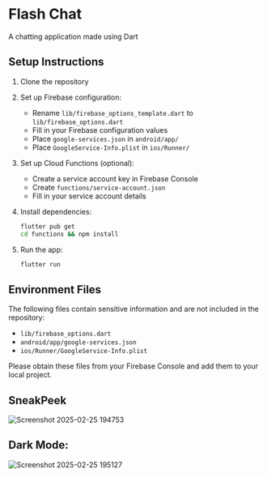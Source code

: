 # Flash Chat

A chatting application made using Dart

## Setup Instructions

1. Clone the repository
2. Set up Firebase configuration:
    - Rename `lib/firebase_options_template.dart` to `lib/firebase_options.dart`
    - Fill in your Firebase configuration values
    - Place `google-services.json` in `android/app/`
    - Place `GoogleService-Info.plist` in `ios/Runner/`

3. Set up Cloud Functions (optional):
    - Create a service account key in Firebase Console
    - Create `functions/service-account.json`
    - Fill in your service account details

4. Install dependencies:
   ```bash
   flutter pub get
   cd functions && npm install
   ```

5. Run the app:
   ```bash
   flutter run
   ```

## Environment Files
The following files contain sensitive information and are not included in the repository:
- `lib/firebase_options.dart`
- `android/app/google-services.json`
- `ios/Runner/GoogleService-Info.plist`

Please obtain these files from your Firebase Console and add them to your local project.


## SneakPeek

![Screenshot 2025-02-25 194753](https://github.com/user-attachments/assets/3f259fd1-6be8-4631-88ac-5f4018543108)


## Dark Mode: 

![Screenshot 2025-02-25 195127](https://github.com/user-attachments/assets/9689339e-3684-4234-b091-8b73dfd1d126)

